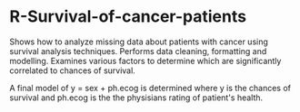# R-Survival-of-cancer-patients
Shows how to analyze missing data about patients with cancer using survival analysis techniques. Performs data cleaning, formatting and modelling. Examines various factors to determine which are significantly correlated to chances of survival.

A final model of y = sex + ph.ecog is determined where y is the chances of survival and ph.ecog is the the physisians rating of patient's health. 
